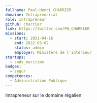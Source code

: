 ```yaml
---
fullname: Paul-Henri CHARRIER
domaine: Intraprenariat
role: Intrapreneur
github: charrier
link: https://twitter.com/PH_CHARRIER
missions:
  - start: 2021-04-16
    end: 2022-03-02
    status: admin
    employer: Ministère de l'intérieur
startups:
  - sndv_maritime
badges:
  - segur
competences:
  - Administration Publique
---
```

Intrapreneur sur le domaine régalien
